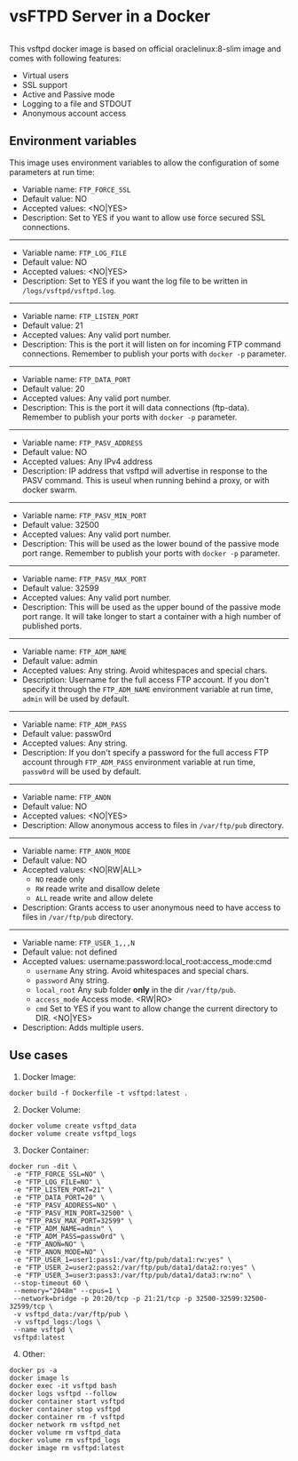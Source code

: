 # vsFTPD Server in a Docker
```
```
This vsftpd docker image is based on official oraclelinux:8-slim image and comes with following features:  

 * Virtual users
 * SSL support
 * Active and Passive mode
 * Logging to a file and STDOUT
 * Anonymous account access

Environment variables
----

This image uses environment variables to allow the configuration of some parameters at run time:

* Variable name: `FTP_FORCE_SSL`
* Default value: NO
* Accepted values: <NO|YES>
* Description: Set to YES if you want to allow use force secured SSL connections.

----

* Variable name: `FTP_LOG_FILE`
* Default value: NO
* Accepted values: <NO|YES>
* Description: Set to YES if you want the log file to be written in `/logs/vsftpd/vsftpd.log`.

----

* Variable name: `FTP_LISTEN_PORT`
* Default value: 21
* Accepted values: Any valid port number.
* Description: This is the port it will listen on for incoming FTP command connections. Remember to publish your ports with `docker -p` parameter.

----

* Variable name: `FTP_DATA_PORT`
* Default value: 20
* Accepted values: Any valid port number.
* Description: This is the port it will data connections (ftp-data). Remember to publish your ports with `docker -p` parameter.

----

* Variable name: `FTP_PASV_ADDRESS`
* Default value: NO
* Accepted values: Any IPv4 address
* Description: IP address that vsftpd will advertise in response to the PASV command. This is useul when running behind a proxy, or with docker swarm.

----

* Variable name: `FTP_PASV_MIN_PORT`
* Default value: 32500
* Accepted values: Any valid port number.
* Description: This will be used as the lower bound of the passive mode port range. Remember to publish your ports with `docker -p` parameter.

----

* Variable name: `FTP_PASV_MAX_PORT`
* Default value: 32599
* Accepted values: Any valid port number.
* Description: This will be used as the upper bound of the passive mode port range. It will take longer to start a container with a high number of published ports.

----

* Variable name: `FTP_ADM_NAME`
* Default value: admin
* Accepted values: Any string. Avoid whitespaces and special chars.
* Description: Username for the full access FTP account. If you don't specify it through the `FTP_ADM_NAME` environment variable at run time, `admin` will be used by default.

----

* Variable name: `FTP_ADM_PASS`
* Default value: passw0rd
* Accepted values: Any string.
* Description: If you don't specify a password for the full access FTP account through `FTP_ADM_PASS` environment variable at run time, `passw0rd` will be used by default.

----

* Variable name: `FTP_ANON`
* Default value: NO
* Accepted values: <NO|YES>
* Description: Allow anonymous access to files in `/var/ftp/pub` directory.

----

* Variable name: `FTP_ANON_MODE`
* Default value: NO
* Accepted values: <NO|RW|ALL>
  * `NO` reade only
  * `RW` reade write and disallow delete
  * `ALL` reade write and allow delete
* Description: Grants access to user anonymous need to have access to files in `/var/ftp/pub` directory.

----

* Variable name: `FTP_USER_1,,,N`
* Default value: not defined
* Accepted values: username:password:local_root:access_mode:cmd
  * `username` Any string. Avoid whitespaces and special chars.
  * `password` Any string.
  * `local_root` Any sub folder **only** in the dir `/var/ftp/pub`.
  * `access_mode` Access mode. <RW|RO>
  * `cmd` Set to YES if you want to allow change the current directory to DIR. <NO|YES>
* Description: Adds multiple users.


Use cases
----

1) Docker Image:

```
docker build -f Dockerfile -t vsftpd:latest .
```

2) Docker Volume:

```
docker volume create vsftpd_data
docker volume create vsftpd_logs
```

3) Docker Container:

```
docker run -dit \
 -e "FTP_FORCE_SSL=NO" \
 -e "FTP_LOG_FILE=NO" \
 -e "FTP_LISTEN_PORT=21" \
 -e "FTP_DATA_PORT=20" \
 -e "FTP_PASV_ADDRESS=NO" \
 -e "FTP_PASV_MIN_PORT=32500" \
 -e "FTP_PASV_MAX_PORT=32599" \
 -e "FTP_ADM_NAME=admin" \
 -e "FTP_ADM_PASS=passw0rd" \
 -e "FTP_ANON=NO" \
 -e "FTP_ANON_MODE=NO" \
 -e "FTP_USER_1=user1:pass1:/var/ftp/pub/data1:rw:yes" \
 -e "FTP_USER_2=user2:pass2:/var/ftp/pub/data1/data2:ro:yes" \
 -e "FTP_USER_3=user3:pass3:/var/ftp/pub/data1/data3:rw:no" \
 --stop-timeout 60 \
 --memory="2048m" --cpus=1 \
 --network=bridge -p 20:20/tcp -p 21:21/tcp -p 32500-32599:32500-32599/tcp \
 -v vsftpd_data:/var/ftp/pub \
 -v vsftpd_logs:/logs \
 --name vsftpd \
 vsftpd:latest
```

4) Other:

```
docker ps -a
docker image ls
docker exec -it vsftpd bash
docker logs vsftpd --follow
docker container start vsftpd
docker container stop vsftpd
docker container rm -f vsftpd
docker network rm vsftpd_net
docker volume rm vsftpd_data
docker volume rm vsftpd_logs
docker image rm vsftpd:latest
```
